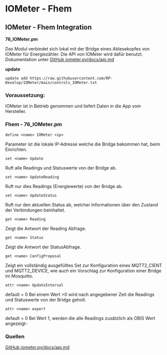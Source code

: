 # IOMeter - Fhem
## IOMeter - Fhem Integration

**76_IOMeter.pm**

Das Modul verbindet sich lokal mit der Bridge eines Ablesekopfes von IOMeter für Energiezähler. Die API von IOMeter wird dafür benutzt. Dokumentation unter [GitHub iometer.py/docs/api.md](https://github.com/iometer-gmbh/iometer.py/blob/main/docs/api.md)

**update**

`update add https://raw.githubusercontent.com/RP-Develop/IOMeter/main/controls_IOMeter.txt`

### Voraussetzung:
IOMeter ist in Betrieb genommen und liefert Daten in die App vom Hersteller.

### Fhem  - 76_IOMeter.pm
`define <name> IOMeter <ip>`

Parameter <ip> ist die lokale IP-Adresse welche die Bridge bekommen hat, beim Einrichten.

`set <name> Update`

Ruft alle Readings und Statuswerte von der Bridge ab.

`set <name> UpdateReading`

Ruft nur dies Readings (Energiewerte) von der Bridge ab.

`set <name> UpdateStatus`

Ruft nur den aktuellen Status ab, welcher Informationen über den Zustand der Verbindungen beinhaltet.

`get <name> Reading`

Zeigt die Antwort der Reading Abfrage.

`get <name> Status`

Zeigt die Antwort der StatusAbfrage.

`get <name> ConfigProposal`

Zeigt ein vollständig ausgefülltes Set zur Konfiguration eines MQTT2_CIENT und MQTT2_DEVICE, wie auch ein Vorschlag zur Konfiguration einer Bridge im Mosquitto.

`attr <name> UpdateInterval`

default = 0
Bei einem Wert >0 wird nach angegebener Zeit die Readings und Statuswerte von der Bridge geholt.

`attr <name> expert`

default = 0
Bei Wert 1, werden die alle Readings zusätzlich als OBIS Wert angezeigt-


### Quellen
[GitHub iometer.py/docs/api.md](https://github.com/iometer-gmbh/iometer.py/blob/main/docs/api.md)
